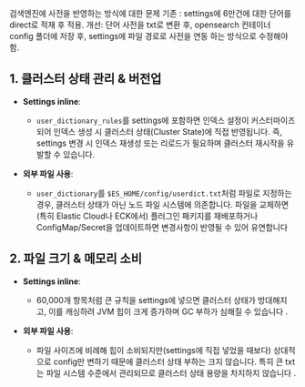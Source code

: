 검색엔진에 사전을 반영하는 방식에 대한 문제
기존 : settings에 6만건에 대한 단어를 direct로 적재 후 적용.
개선: 단어 사전을 txt로 변환 후, opensearch 컨테이너 config 폴더에 저장 후, settings에 파일 경로로 사전을 연동 하는 방식으로 수정해야 함.

## 1. **클러스터 상태 관리 & 버전업**

- **Settings inline**:
    
    - `user_dictionary_rules`를 settings에 포함하면 인덱스 설정이 커스터마이즈되어 인덱스 생성 시 클러스터 상태(Cluster State)에 직접 반영됩니다. 즉, settings 변경 시 인덱스 재생성 또는 리로드가 필요하며 클러스터 재시작을 유발할 수 있습니다.
        
- **외부 파일 사용**:
    
    - `user_dictionary`를 `$ES_HOME/config/userdict.txt`처럼 파일로 지정하는 경우, 클러스터 상태가 아닌 노드 파일 시스템에 의존합니다. 파일을 교체하면 (특히 Elastic Cloud나 ECK에서) 플러그인 패키지를 재배포하거나 ConfigMap/Secret을 업데이트하면 변경사항이 반영될 수 있어 유연합니다

## 2. **파일 크기 & 메모리 소비**

- **Settings inline**:
    
    - 60,000개 항목처럼 큰 규칙을 settings에 넣으면 클러스터 상태가 방대해지고, 이를 캐싱하려 JVM 힙이 크게 증가하며 GC 부하가 심해질 수 있습니다 .
        
- **외부 파일 사용**:
    
    - 파일 사이즈에 비례해 힙이 소비되지만(settings에 직접 넣었을 때보다) 상대적으로 config만 변하기 때문에 클러스터 상태 부하는 크지 않습니다. 특히 큰 txt는 파일 시스템 수준에서 관리되므로 클러스터 상태 용량을 차지하지 않습니다 .